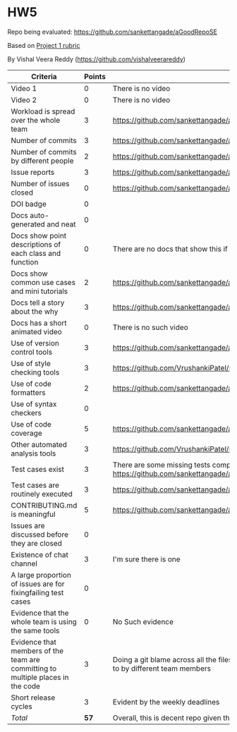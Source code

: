 
# HW5
Repo being evaluated: https://github.com/sankettangade/aGoodRepoSE

Based on [Project 1 rubric](https://github.com/txt/se22/blob/main/docs/proj1.md#rubric)

By Vishal Veera Reddy (https://github.com/vishalveerareddy)

| **Criteria**                                                                       | **Points** | **Evidence**                                                                                                                                      |
|------------------------------------------------------------------------------------|------------|---------------------------------------------------------------------------------------------------------------------------------------------------|
| Video 1                                                                            | 0          | There is no video                                                                                                                                 |
| Video 2                                                                            | 0          | There is no video                                                                                                                                 |
| Workload is spread over the whole team                                             | 3          | https://github.com/sankettangade/aGoodRepoSE/pulse/monthly                                                                                            |
| Number of commits                                                                  | 3          | https://github.com/sankettangade/aGoodRepoSE/graphs/commit-activity                                                                                    |
| Number of commits by different people                                              | 2          | https://github.com/sankettangade/aGoodRepoSE/graphs/contributors                                                                     |
| Issue reports                                                                      | 3          | https://github.com/sankettangade/aGoodRepoSE/issues                                                                                                 |
| Number of issues closed                                                            | 0         |https://github.com/sankettangade/aGoodRepoSE/issues	?q=is%3Aclosed                                                                                      |
| DOI badge                                                                          | 0        |                                                                        |
| Docs auto-generated and neat                                                       | 0        |                                                |
| Docs show point descriptions of each class and function                            | 0          | There are no docs that show this if you don't count code comments                                                                                 |
| Docs show common use cases and mini tutorials                                      | 2          | https://github.com/sankettangade/aGoodRepoSE/blob/main/README.md                                                                                 |
| Docs tell a story about the why                                                    | 3          | https://github.com/sankettangade/aGoodRepoSE/blob/main/README.md                                                                                 |
| Docs has a short animated video                                                    | 0          | There is no such video                                                                                                                            |
| Use of version control tools                                                       | 3          | https://github.com/sankettangade/aGoodRepoSE/                                                                                                       |
| Use of style checking tools                                                        | 3          | https://github.com/VrushankiPatel/sehw2/blob/main/requirements.txt                                                                                |
| Use of code formatters                                                             | 2          | https://github.com/sankettangade/aGoodRepoSE/blob/main/requirements.txt                                                                              |
| Use of syntax checkers                                                             | 0          |                                                                                         |
| Use of code coverage                                                               | 5          | https://github.com/sankettangade/aGoodRepoSE                      |
| Other automated analysis tools                                                     | 3          | https://github.com/VrushankiPatel/sehw2/tree/main/.github/workflows                                                                               |
| Test cases exist                                                                   | 3          | There are some missing tests compared to csv.lua https://github.com/sankettangade/aGoodRepoSE/tree/main/test                                        |
| Test cases are routinely executed                                                  | 3          | https://github.com/sankettangade/aGoodRepoSE/tree/main/test                                                             |
| CONTRIBUTING.md is meaningful                                                      | 5          | https://github.com/sankettangade/aGoodRepoSE/blob/main/CONTRIBUTING.md                                                                                |
| Issues are discussed before they are closed                                        | 0          |                                                                                                 |
| Existence of chat channel                                                          | 3          | I'm sure there is one                                                                                                                      |
| A large proportion of issues are for fixingfailing test cases                      | 0          |                                                                                                 |
| Evidence that the whole team is using the same tools                               | 0         | No Such evidence   |
| Evidence that members of the team are committing to multiple places in the code    | 3          | Doing a git blame across all the files shows the multiple places being committed to by different team members                                     |
| Short release cycles                                                               | 3          | Evident by the weekly deadlines                                                                                                                   |
| _Total_                                                                            | **57**     | Overall, this is decent repo given the Project 1 rubric (max 84 points)                                                                          |
